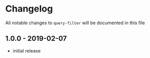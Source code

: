 # Changelog

All notable changes to `query-filter` will be documented in this file

## 1.0.0 - 2019-02-07

- initial release
